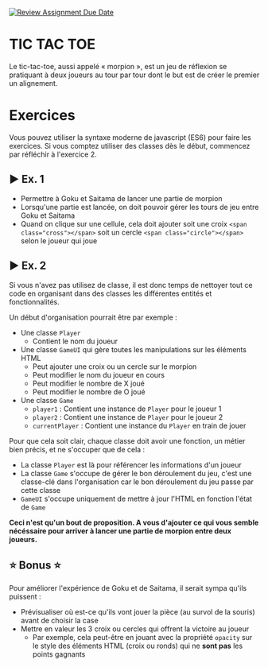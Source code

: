 [![Review Assignment Due Date](https://classroom.github.com/assets/deadline-readme-button-22041afd0340ce965d47ae6ef1cefeee28c7c493a6346c4f15d667ab976d596c.svg)](https://classroom.github.com/a/cqNIPqs7)
# TIC TAC TOE

Le tic-tac-toe, aussi appelé « morpion », est un jeu de réflexion se pratiquant à deux joueurs au tour par tour dont le but est de créer le premier un alignement.

# Exercices

Vous pouvez utiliser la syntaxe moderne de javascript (ES6) pour faire les exercices.
Si vous comptez utiliser des classes dès le début, commencez par réfléchir à l'exercice 2.

## ▶️ Ex. 1

* Permettre à Goku et Saitama de lancer une partie de morpion
* Lorsqu'une partie est lancée, on doit pouvoir gérer les tours de jeu entre Goku et Saitama
* Quand on clique sur une cellule, cela doit ajouter soit une croix `<span class="cross"></span>` soit un cercle `<span class="circle"></span>` selon le joueur qui joue

## ▶️ Ex. 2

Si vous n'avez pas utilisez de classe, il est donc temps de nettoyer tout ce code en organisant dans des classes les différentes entités et fonctionnalités.

Un début d'organisation pourrait être par exemple :

* Une classe `Player`
  * Contient le nom du joueur
* Une classe `GameUI` qui gère toutes les manipulations sur les éléments HTML
  * Peut ajouter une croix ou un cercle sur le morpion
  * Peut modifier le nom du joueur en cours
  * Peut modifier le nombre de X joué
  * Peut modifier le nombre de O joué
* Une classe `Game`
  * `player1` : Contient une instance de `Player` pour le joueur 1
  * `player2` : Contient une instance de `Player` pour le joueur 2
  * `currentPlayer` : Contient une instance du `Player` en train de jouer

Pour que cela soit clair, chaque classe doit avoir une fonction, un métier bien précis, et ne s'occuper que de cela :
* La classe `Player` est là pour référencer les informations d'un joueur
* La classe `Game` s'occupe de gérer le bon déroulement du jeu, c'est une classe-clé dans l'organisation car le bon déroulement du jeu passe par cette classe
* `GameUI` s'occupe uniquement de mettre à jour l'HTML en fonction l'état de `Game`

**Ceci n'est qu'un bout de proposition. A vous d'ajouter ce qui vous semble nécéssaire pour arriver à lancer une partie de morpion entre deux joueurs.**

## ⭐ Bonus ⭐

Pour améliorer l'expérience de Goku et de Saitama, il serait sympa qu'ils puissent :
* Prévisualiser où est-ce qu'ils vont jouer la pièce (au survol de la souris) avant de choisir la case
* Mettre en valeur les 3 croix ou cercles qui offrent la victoire au joueur
  * Par exemple, cela peut-être en jouant avec la propriété `opacity` sur le style des éléments HTML (croix ou ronds) qui ne **sont pas** les points gagnants
